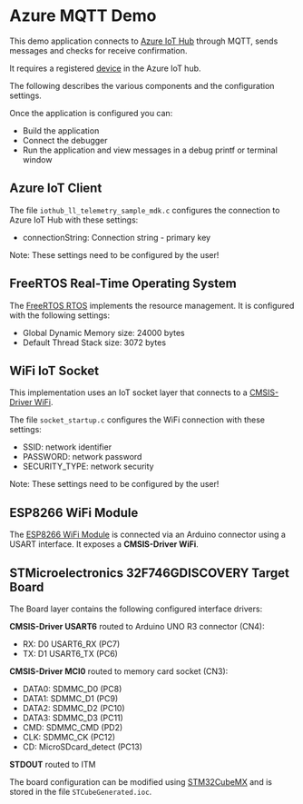 Azure MQTT Demo
===============

This demo application connects to 
[Azure IoT Hub](https://docs.microsoft.com/en-us/azure/iot-hub/) 
through MQTT, sends messages and checks for receive confirmation.

It requires a registered [device](https://www2.keil.com/iot/microsoft) in the Azure IoT hub.

The following describes the various components and the configuration settings.

Once the application is configured you can:
 - Build the application
 - Connect the debugger
 - Run the application and view messages in a debug printf or terminal window


Azure IoT Client
----------------
The file `iothub_ll_telemetry_sample_mdk.c` configures the connection to 
Azure IoT Hub with these settings:
 - connectionString: Connection string - primary key

Note: These settings need to be configured by the user!


FreeRTOS Real-Time Operating System
-----------------------------------
The [FreeRTOS RTOS](https://github.com/ARM-software/CMSIS-FreeRTOS) 
implements the resource management. It is configured with the following settings:

- Global Dynamic Memory size: 24000 bytes
- Default Thread Stack size: 3072 bytes


WiFi IoT Socket
---------------
This implementation uses an IoT socket layer that connects to a 
[CMSIS-Driver WiFi](https://arm-software.github.io/CMSIS_5/Driver/html/index.html).

The file `socket_startup.c` configures the WiFi connection with these settings:
 - SSID:          network identifier
 - PASSWORD:      network password
 - SECURITY_TYPE: network security

Note: These settings need to be configured by the user!


ESP8266 WiFi Module
-------------------
The [ESP8266 WiFi Module](https://www2.keil.com/iot/shields/wrl13287) 
is connected via an Arduino connector using a USART interface.
It exposes a **CMSIS-Driver WiFi**.


STMicroelectronics 32F746GDISCOVERY Target Board
------------------------------------------------
The Board layer contains the following configured interface drivers:

**CMSIS-Driver USART6** routed to Arduino UNO R3 connector (CN4):
 - RX: D0 USART6_RX (PC7)
 - TX: D1 USART6_TX (PC6)

**CMSIS-Driver MCI0** routed to memory card socket (CN3):
 - DATA0: SDMMC_D0 (PC8)
 - DATA1: SDMMC_D1 (PC9)
 - DATA2: SDMMC_D2 (PC10)
 - DATA3: SDMMC_D3 (PC11)
 - CMD:   SDMMC_CMD (PD2)
 - CLK:   SDMMC_CK (PC12)
 - CD:    MicroSDcard_detect (PC13)

**STDOUT** routed to ITM

The board configuration can be modified using 
[STM32CubeMX](https://www.keil.com/pack/doc/STM32Cube/html/index.html) 
and is stored in the file `STCubeGenerated.ioc`.
